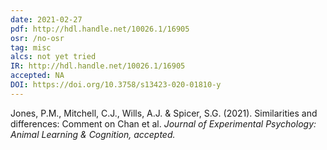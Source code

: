 ```yaml
---
date: 2021-02-27
pdf: http://hdl.handle.net/10026.1/16905
osr: /no-osr
tag: misc
alcs: not yet tried
IR: http://hdl.handle.net/10026.1/16905
accepted: NA
DOI: https://doi.org/10.3758/s13423-020-01810-y
---
```


Jones, P.M., Mitchell, C.J., Wills, A.J. & Spicer, S.G. (2021). Similarities and differences: Comment on Chan et al. _Journal of Experimental Psychology: Animal Learning & Cognition, accepted._




